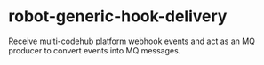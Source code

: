 # robot-generic-hook-delivery
 Receive multi-codehub platform webhook events and act as an MQ producer to convert events into MQ messages.
